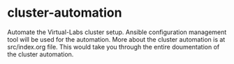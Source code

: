 # cluster-automation
Automate the Virtual-Labs cluster setup. Ansible configuration management tool will be used for the automation. 
More about the cluster automation is at src/index.org file. This would take you through the entire doumentation of the cluster automation.
